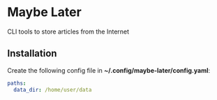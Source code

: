 # Maybe Later
CLI tools to store articles from the Internet

## Installation
Create the following config file in **~/.config/maybe-later/config.yaml**:
```yaml
paths:
  data_dir: /home/user/data
```
